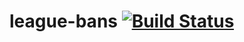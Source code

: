 # league-bans [![Build Status](https://travis-ci.org/scowalt/league-bans.svg?branch=master)](https://travis-ci.org/scowalt/league-bans)
